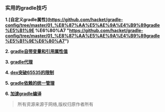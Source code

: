 ### 实用的gradle技巧

**1.[自定义gradle属性](https://github.com/hacket/gradle-config/tree/master/01_%E8%87%AA%E5%AE%9A%E4%B9%89gradle%E5%B1%9E
%E6%80%A7 "https://github.com/hacket/gradle-config/tree/master/01_%E8%87%AA%E5%AE%9A%E4%B9%89gradle%E5%B1%9E%E6%80%A7")**

**2. [gradle自带变量和引用属性值](https://github.com/hacket/gradle-config/tree/master/02_gradle%E8%87%AA%E5%B8%A6%E5%8F%98%E9%87%8F%E5%92%8C%E5%BC%95%E7%94%A8%E5%B1%9E%E6%80%A7%E5%80%BC "https://github.com/hacket/gradle-config/tree/master/02_gradle%E8%87%AA%E5%B8%A6%E5%8F%98%E9%87%8F%E5%92%8C%E5%BC%95%E7%94%A8%E5%B1%9E%E6%80%A7%E5%80%BC")**


**3. [gradle代理](https://github.com/hacket/gradle-config/tree/master/03_gradle%E4%BB%A3%E7%90%86 "https://github.com/hacket/gradle-config/tree/master/03_gradle%E4%BB%A3%E7%90%86")**


**4. [dex突破65535的限制](https://github.com/hacket/gradle-config/tree/master/04_dex%E7%AA%81%E7%A0%B465535%E7%9A%84%E9%99%90%E5%88%B6 "https://github.com/hacket/gradle-config/tree/master/04_dex%E7%AA%81%E7%A0%B465535%E7%9A%84%E9%99%90%E5%88%B6")**


**5. [gradle依赖的统一管理](https://github.com/hacket/gradle-config/tree/master/05_gradle%E4%BE%9D%E8%B5%96%E7%9A%84%E7%BB%9F%E4%B8%80%E7%AE%A1%E7%90%86 "https://github.com/hacket/gradle-config/tree/master/05_gradle%E4%BE%9D%E8%B5%96%E7%9A%84%E7%BB%9F%E4%B8%80%E7%AE%A1%E7%90%86")**


**6. [加速gradle编译](https://github.com/hacket/gradle-config/tree/master/06_%E5%8A%A0%E9%80%9Fgradle%E7%BC%96%E8%AF%91 "https://github.com/hacket/gradle-config/tree/master/06_%E5%8A%A0%E9%80%9Fgradle%E7%BC%96%E8%AF%91")**


> 所有资源来源于网络,版权归原作者所有